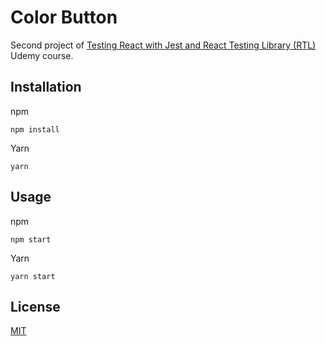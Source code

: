 # Color Button

Second project of [Testing React with Jest and React Testing Library (RTL)](https://www.udemy.com/course/react-testing-library/) Udemy course.

## Installation

npm
```
npm install
```

Yarn
```
yarn
```

## Usage

npm
```
npm start
```

Yarn
```
yarn start
```

## License
[MIT](https://choosealicense.com/licenses/mit/)